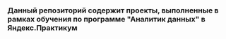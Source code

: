 ### Данный репозиторий содержит проекты, выполненные в рамках обучения по программе "Аналитик данных" в Яндекс.Практикум
